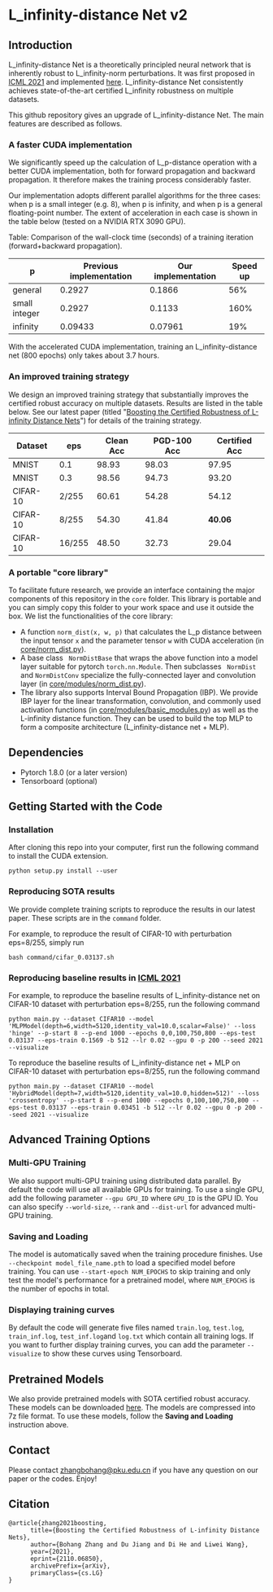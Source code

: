 # L_infinity-distance Net v2

## Introduction

L_infinity-distance Net is a theoretically principled neural network that is inherently robust to L_infinity-norm perturbations. It was first proposed in [ICML 2021](https://arxiv.org/abs/2102.05363) and implemented [here](https://github.com/zbh2047/L_inf-dist-net). L_infinity-distance Net consistently achieves state-of-the-art certified L_infinity robustness on multiple datasets. 

This github repository gives an upgrade of L_infinity-distance Net. The main features are described as follows.

### A faster CUDA implementation

We significantly speed up the calculation of L_p-distance operation with a better CUDA implementation, both for forward propagation and backward propagation. It therefore makes the training process considerably faster.

Our implementation adopts different parallel algorithms for the three cases: when p is a small integer (e.g. 8), when p is infinity, and when p is a general floating-point number. The extent of acceleration in each case is shown in the table below (tested on a NVIDIA RTX 3090 GPU).

Table: Comparison of the wall-clock time (seconds) of a training iteration (forward+backward propagation).

| p             | Previous implementation | Our implementation | Speed up |
| ------------- | ----------------------- | ------------------ | -------- |
| general       | 0.2927                  | 0.1866             | 56%      |
| small integer | 0.2927                  | 0.1133             | 160%     |
| infinity      | 0.09433                 | 0.07961            | 19%      |

With the accelerated CUDA implementation, training an L_infinity-distance net (800 epochs) only takes about 3.7 hours.

### An improved training strategy

We design an improved training strategy that substantially improves the certified robust accuracy on multiple datasets. Results are listed in the table below. See our latest paper (titled "[Boosting the Certified Robustness of L-infinity Distance Nets](https://arxiv.org/abs/2110.06850)") for details of the training strategy.

| Dataset  | eps    | Clean Acc | PGD-100 Acc | Certified Acc |
| -------- | ------ | --------- | ----------- | ------------- |
| MNIST    | 0.1    | 98.93     | 98.03       | 97.95         |
| MNIST    | 0.3    | 98.56     | 94.73       | 93.20         |
| CIFAR-10 | 2/255  | 60.61     | 54.28       | 54.12         |
| CIFAR-10 | 8/255  | 54.30     | 41.84       | **40.06**     |
| CIFAR-10 | 16/255 | 48.50     | 32.73       | 29.04         |

### A portable "core library"

To facilitate future research, we provide an interface containing the major components of this repository in the `core` folder. This library is portable and you can simply copy this folder to your work space and use it outside the box. We list the functionalities of the core library:

- A function `norm_dist(x, w, p)` that calculates the L_p distance between the input tensor  `x` and the parameter tensor `w` with CUDA acceleration (in [core/norm_dist.py](https://github.com/zbh2047/L_inf-dist-net-v2/tree/main/core/norm_dist.py)).
- A base class ` NormDistBase` that wraps the above function into a model layer suitable for pytorch `torch.nn.Module`. Then subclasses ` NormDist` and `NormDistConv` specialize the fully-connected layer and convolution layer  (in [core/modules/norm_dist.py](https://github.com/zbh2047/L_inf-dist-net-v2/tree/main/core/modules/norm_dist.py)).
- The library also supports Interval Bound Propagation (IBP). We provide IBP layer for the linear transformation, convolution, and commonly used activation functions  (in [core/modules/basic_modules.py](https://github.com/zbh2047/L_inf-dist-net-v2/tree/main/core/modules/basic_modules.py)) as well as the L-infinity distance function. They can be used to build the top MLP to form a composite architecture (L_infinity-distance net + MLP).



## Dependencies

- Pytorch 1.8.0 (or a later version)
- Tensorboard (optional)



## Getting Started with the Code

### Installation

After cloning this repo into your computer, first run the following command to install the CUDA extension.

```
python setup.py install --user
```

### Reproducing SOTA results

We provide complete training scripts to reproduce the results in our latest paper. These scripts are in the `command` folder. 

For example, to reproduce the result of CIFAR-10 with perturbation eps=8/255, simply run

```
bash command/cifar_0.03137.sh
```

### Reproducing baseline results in [ICML 2021](https://arxiv.org/abs/2102.05363)

For example, to reproduce the baseline results of L_infinity-distance net on CIFAR-10 dataset with perturbation eps=8/255, run the following command

```
python main.py --dataset CIFAR10 --model 'MLPModel(depth=6,width=5120,identity_val=10.0,scalar=False)' --loss 'hinge' --p-start 8 --p-end 1000 --epochs 0,0,100,750,800 --eps-test 0.03137 --eps-train 0.1569 -b 512 --lr 0.02 --gpu 0 -p 200 --seed 2021 --visualize
```

To reproduce the baseline results of L_infinity-distance net + MLP on CIFAR-10 dataset with perturbation eps=8/255, run the following command

```
python main.py --dataset CIFAR10 --model 'HybridModel(depth=7,width=5120,identity_val=10.0,hidden=512)' --loss 'crossentropy' --p-start 8 --p-end 1000 --epochs 0,100,100,750,800 --eps-test 0.03137 --eps-train 0.03451 -b 512 --lr 0.02 --gpu 0 -p 200 --seed 2021 --visualize
```



## Advanced Training Options

### Multi-GPU Training

We also support multi-GPU training using distributed data parallel. By default the code will use all available GPUs for training. To use a single GPU, add the following parameter `--gpu GPU_ID` where `GPU_ID` is the GPU ID. You can also specify `--world-size`, `--rank` and `--dist-url` for advanced multi-GPU training.

### Saving and Loading

The model is automatically saved when the training procedure finishes. Use `--checkpoint model_file_name.pth` to load a specified model before training. You can use `--start-epoch NUM_EPOCHS` to skip training and only test the model's performance for a pretrained model, where `NUM_EPOCHS` is the number of epochs in total.

### Displaying training curves

By default the code will generate five files named `train.log`, `test.log`,  `train_inf.log`, `test_inf.log`and `log.txt` which contain all training logs. If you want to further display training curves, you can add the parameter `--visualize` to show these curves using Tensorboard. 



## Pretrained Models

We also provide pretrained models with SOTA certified robust accuracy. These models can be downloaded [here](https://drive.google.com/drive/folders/1ybyWxotjjaxIIiHbV9Tcy965badTpRJx?usp=sharing). The models are compressed into 7z file format. To use these models, follow the **Saving and Loading** instruction above.



## Contact

Please contact [zhangbohang@pku.edu.cn](zhangbohang@pku.edu.cn)  if you have any question on our paper or the codes. Enjoy! 



## Citation

```
@article{zhang2021boosting,
      title={Boosting the Certified Robustness of L-infinity Distance Nets}, 
      author={Bohang Zhang and Du Jiang and Di He and Liwei Wang},
      year={2021},
      eprint={2110.06850},
      archivePrefix={arXiv},
      primaryClass={cs.LG}
}
```

